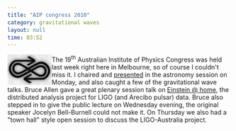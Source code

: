```yaml
---
title: "AIP congress 2010"
category: gravitational waves
layout: null
time: 03:52
---
```

<!-- converted from blosxom format post using convert.pl dkg 22.1.2022 -->
  <!-- Wednesday, Dec 15, 2010 1:52 PM-->
  <!---- Begin .post ---->
<img src="images/aiplogo.jpg" width="100" align="left">
The 19<sup>th</sup> Australian Institute of Physics Congress was held last week
right here in Melbourne, so of course I couldn't miss it. I chaired and 
<a href="/~dgallow/docs/AIP congress Dec 2010.pdf">presented</a> in the
astronomy session on Monday, and also caught a few of the gravitational wave
talks. Bruce Allen gave a great plenary session talk on
<a href="http://einstein.phys.uwm.edu">Einstein @ home</a>, the distributed
analysis project for LIGO (and Arecibo pulsar) data. Bruce also stepped in
to give the public lecture on Wednesday evening, the original speaker Jocelyn
Bell-Burnell could not make it. On Thursday we also had a "town hall" style
open session to discuss the LIGO-Australia project.
<p>
